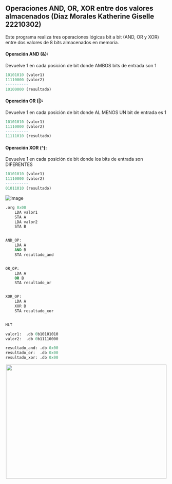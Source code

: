 ## Operaciones AND, OR, XOR entre dos valores almacenados (Diaz Morales Katherine Giselle 22210302)




Este programa realiza tres operaciones lógicas bit a bit (AND, OR y XOR) entre dos valores de 8 bits almacenados en memoria.  



#### Operación AND (&):
Devuelve 1 en cada posición de bit donde AMBOS bits de entrada son 1
````sql
10101010 (valor1)
11110000 (valor2)
----------
10100000 (resultado)
````

#### Operación OR (|):
Devuelve 1 en cada posición de bit donde AL MENOS UN bit de entrada es 1

````sql
10101010 (valor1)
11110000 (valor2)
----------
11111010 (resultado)
````

#### Operación XOR (^):
Devuelve 1 en cada posición de bit donde los bits de entrada son DIFERENTES
````sql
10101010 (valor1)
11110000 (valor2)
----------
01011010 (resultado)
````


![image](https://github.com/user-attachments/assets/540e08b0-c363-4802-b921-00a0d3a0e0c4)


````sql
.org 0x00       
    LDA valor1  
    STA A       
    LDA valor2  
    STA B       


AND_OP:
    LDA A       
    AND B       
    STA resultado_and  


OR_OP:
    LDA A       
    OR B        
    STA resultado_or   


XOR_OP:
    LDA A       
    XOR B       
    STA resultado_xor  


HLT

valor1:  .db 0b10101010  
valor2:  .db 0b11110000   

resultado_and: .db 0x00     
resultado_or:  .db 0x00     
resultado_xor: .db 0x00      
````

<div align="center">
<image src="https://github.com/user-attachments/assets/a2a22cf3-c572-43a9-951b-375e5cbe23d7"  width="500" height="355">
</div>



